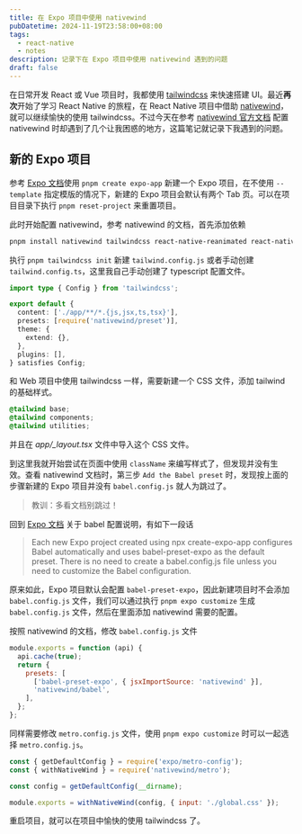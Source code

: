 ```yaml
---
title: 在 Expo 项目中使用 nativewind
pubDatetime: 2024-11-19T23:58:00+08:00
tags:
  - react-native
  - notes
description: 记录下在 Expo 项目中使用 nativewind 遇到的问题
draft: false
---
```


在日常开发 React 或 Vue 项目时，我都使用 [tailwindcss](https://tailwindcss.com/) 来快速搭建 UI。最近**再次**开始了学习 React Native 的旅程，在 React Native 项目中借助 [nativewind](https://nativewind.dev/)，就可以继续愉快的使用 tailwindcss。不过今天在参考 [nativewind 官方文档](https://www.nativewind.dev/getting-started/expo-router) 配置 nativewind 时却遇到了几个让我困惑的地方，这篇笔记就记录下我遇到的问题。

## 新的 Expo 项目

参考 [Expo 文档](https://docs.expo.dev/more/create-expo/#--template)使用 `pnpm create expo-app` 新建一个 Expo 项目，在不使用 `--template` 指定模版的情况下，新建的 Expo 项目会默认有两个 Tab 页。可以在项目目录下执行 `pnpm reset-project` 来重置项目。

此时开始配置 nativewind，参考 nativewind 的文档，首先添加依赖

```bash
pnpm install nativewind tailwindcss react-native-reanimated react-native-safe-area-context
```

执行 `pnpm tailwindcss init` 新建 `tailwind.config.js` 或者手动创建 `tailwind.config.ts`，这里我自己手动创建了 typescript 配置文件。

```typescript
import type { Config } from 'tailwindcss';

export default {
  content: ['./app/**/*.{js,jsx,ts,tsx}'],
  presets: [require('nativewind/preset')],
  theme: {
    extend: {},
  },
  plugins: [],
} satisfies Config;
```

和 Web 项目中使用 tailwindcss 一样，需要新建一个 CSS 文件，添加 tailwind 的基础样式。

```CSS
@tailwind base;
@tailwind components;
@tailwind utilities;
```

并且在 _app/\_layout.tsx_ 文件中导入这个 CSS 文件。

到这里我就开始尝试在页面中使用 `className` 来编写样式了，但发现并没有生效。查看 nativewind 文档时，第三步 `Add the Babel preset` 时，发现按上面的步骤新建的 Expo 项目并没有 `babel.config.js` 就人为跳过了。

> 教训：多看文档别跳过！

回到 [Expo 文档](https://docs.expo.dev/versions/latest/config/babel/) 关于 babel 配置说明，有如下一段话

> Each new Expo project created using npx create-expo-app configures Babel automatically and uses babel-preset-expo as the default preset. There is no need to create a babel.config.js file unless you need to customize the Babel configuration.

原来如此，Expo 项目默认会配置 `babel-preset-expo`，因此新建项目时不会添加 `babel.config.js` 文件，我们可以通过执行 `pnpm expo customize` 生成 `babel.config.js` 文件，然后在里面添加 nativewind 需要的配置。

按照 nativewind 的文档，修改 `babel.config.js` 文件

```javascript
module.exports = function (api) {
  api.cache(true);
  return {
    presets: [
      ['babel-preset-expo', { jsxImportSource: 'nativewind' }],
      'nativewind/babel',
    ],
  };
};
```

同样需要修改 `metro.config.js` 文件，使用 `pnpm expo customize` 时可以一起选择 `metro.config.js`。

```javascript
const { getDefaultConfig } = require('expo/metro-config');
const { withNativeWind } = require('nativewind/metro');

const config = getDefaultConfig(__dirname);

module.exports = withNativeWind(config, { input: './global.css' });
```

重启项目，就可以在项目中愉快的使用 tailwindcss 了。

